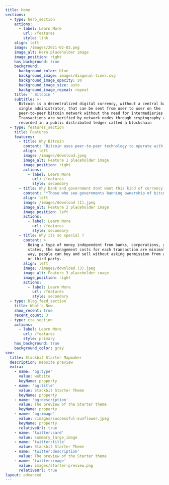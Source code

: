 ```yaml
---
title: Home
sections:
  - type: hero_section
    actions:
      - label: Learn More
        url: /features
        style: link
    align: left
    image: /images/2021-02-03.png
    image_alt: Hero placeholder image
    image_position: right
    has_background: true
    background:
      background_color: blue
      background_image: images/diagonal-lines.svg
      background_image_opacity: 20
      background_image_size: auto
      background_image_repeat: repeat
    title: ' Bitcoin '
    subtitle: >-
      Bitcoin is a decentralized digital currency, without a central bank or
      single administrator, that can be sent from user to user on the
      peer-to-peer bitcoin network without the need for intermediaries.
      Transactions are verified by network nodes through cryptography and
      recorded in a public distributed ledger called a blockchain
  - type: features_section
    title: Features
    features:
      - title: Why Bitcoin
        content: "Bitcoin uses peer-to-peer technology to operate with no central authority or banks; managing transactions and the issuing of bitcoins is carried out collectively by the network.\_**Bitcoin is open-source; its design is public, nobody owns or controls Bitcoin and\_**[**everyone can take part**](https://bitcoin.org/en/support-bitcoin). Through many of its unique properties, Bitcoin allows exciting uses that could not be covered by any previous payment system.\n"
        align: left
        image: /images/download.jpeg
        image_alt: Feature 1 placeholder image
        image_position: right
        actions:
          - label: Learn More
            url: /features
            style: secondary
      - title: Why bank and government dont want this kind of currency ?
        content: "*Those who see governments banning ownership of bitcoin are ignoring the political power and influence of those who are snapping up most of the bitcoin.*\n\nTo really understand an asset, we have to examine not just the asset itself but\_*who owns it, and who can afford to own it*.\_These attributes will illuminate the\_*political and financial power wielded by the owners of the asset class*.\n\nAnd once we know what sort of political/financial power is in the hands of those owning the asset class, we can predict the limits of political restrictions that can be imposed on that ownership.\n\nAnd I am amused that when essayists claim “the government” will do whatever benefits the government most. While this is broadly true, this ignores the reality that\_*wealthy individuals and corporations own the processes of governance*.\n\nMore accurately, we can say that\_government will do whatever benefits those who control the levers of power most, which is quite different than claiming that the government acts solely to further its own interests. More specifically, it furthers what those at the top of the wealth-power pyramid have set as the government’s interests.\n\n"
        align: left
        image: /images/download (1).jpeg
        image_alt: Feature 2 placeholder image
        image_position: left
        actions:
          - label: Learn More
            url: /features
            style: secondary
      - title: Why its so special ?
        content: >
          Being a type of money independent from banks, corporations, and
          states, the management costs for each transaction are minimal. In this
          way, people can buy and sell without asking permission from any bank
          or third party.
        align: left
        image: /images/download (3).jpeg
        image_alt: Feature 3 placeholder image
        image_position: right
        actions:
          - label: Learn More
            url: /features
            style: secondary
  - type: blog_feed_section
    title: What's New
    show_recent: true
    recent_count: 3
  - type: cta_section
    actions:
      - label: Learn More
        url: /features
        style: primary
    has_background: true
    background_color: gray
seo:
  title: Stackbit Starter Mapmaker
  description: Website preview
  extra:
    - name: 'og:type'
      value: website
      keyName: property
    - name: 'og:title'
      value: Stackbit Starter Theme
      keyName: property
    - name: 'og:description'
      value: The preview of the Starter theme
      keyName: property
    - name: 'og:image'
      value: /images/successful-sunflower.jpeg
      keyName: property
      relativeUrl: true
    - name: 'twitter:card'
      value: summary_large_image
    - name: 'twitter:title'
      value: Stackbit Starter Theme
    - name: 'twitter:description'
      value: The preview of the Starter theme
    - name: 'twitter:image'
      value: images/starter-preview.png
      relativeUrl: true
layout: advanced
---
```

